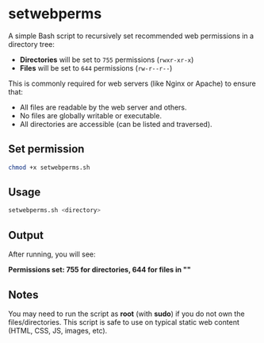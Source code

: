 # setwebperms

A simple Bash script to recursively set recommended web permissions in a directory tree:

- **Directories** will be set to `755` permissions (`rwxr-xr-x`)
- **Files** will be set to `644` permissions (`rw-r--r--`)

This is commonly required for web servers (like Nginx or Apache) to ensure that:

- All files are readable by the web server and others.
- No files are globally writable or executable.
- All directories are accessible (can be listed and traversed).

## Set permission

```bash
chmod +x setwebperms.sh
```

## Usage

```bash
setwebperms.sh <directory>
```

## Output

After running, you will see:

__Permissions set: 755 for directories, 644 for files in "<directory>"__

## Notes

You may need to run the script as **root** (with **sudo**) if you do not own the files/directories.
This script is safe to use on typical static web content (HTML, CSS, JS, images, etc).
